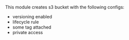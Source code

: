 This module creates s3 bucket with the following configs:
* versioning enabled
* lifecycle rule 
* some tag attached
* private access
